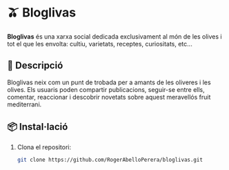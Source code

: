 # 🫒 Bloglivas

**Bloglivas** és una xarxa social dedicada exclusivament al món de les olives i tot el que les envolta: cultiu, varietats, receptes, curiositats, etc...

## 🌿 Descripció

Bloglivas neix com un punt de trobada per a amants de les oliveres i les olives. Els usuaris poden compartir publicacions, seguir-se entre ells, comentar, reaccionar i descobrir novetats sobre aquest meravellós fruit mediterrani.

## 📦 Instal·lació

1. Clona el repositori:

   ```bash
   git clone https://github.com/RogerAbelloPerera/bloglivas.git

